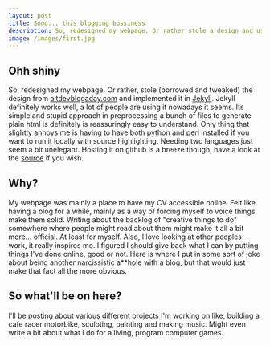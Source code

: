 ```yaml
---
layout: post
title: Sooo... this blogging bussiness
description: So, redesigned my webpage. Or rather stole a design and used a framework to implement it. Figured it be nice to have a blog on here too.
image: /images/first.jpg
---
```


## Ohh shiny
So, redesigned my webpage. Or rather, stole (borrowed and tweaked) the design from [altdevblogaday.com](http://altdevblogaday.com) and implemented it in [Jekyll](https://github.com/mojombo/jekyll/). Jekyll definitely works well, a lot of people are using it nowadays it seems. Its simple and stupid approach in preprocessing a bunch of files to generate plain html is definitely is reassuringly easy to understand. Only thing that slightly annoys me is having to have both python and perl installed if you want to run it locally with source highlighting. Needing two languages just seem a bit unelegant. Hosting it on github is a breeze though, have a look at the [source](http://github.com/jockus/jockus.github.com/) if you wish.

## Why?
My webpage was mainly a place to have my CV accessible online. Felt like having a blog for a while, mainly as a way of forcing myself to voice things, make them solid. Writing about the backlog of "creative things to do" somewhere where people might read about them might make it all a bit more... official. At least for myself. Also, I love looking at other peoples work, it really inspires me. I figured I should give back what I can by putting things I've done online, good or not. Here is where I put in some sort of joke about being another narcissistic a**hole with a blog, but that would just make that fact all the more obvious.

## So what'll be on here?
I'll be posting about various different projects I'm working on like, building a cafe racer motorbike, sculpting, painting and making music. Might even write a bit about what I do for a living, program computer games.
